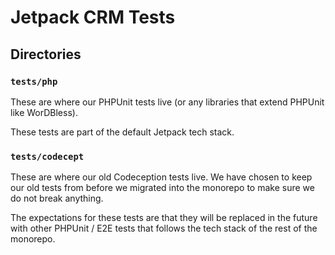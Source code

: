 # Jetpack CRM Tests

## Directories

### `tests/php`

These are where our PHPUnit tests live (or any libraries that extend PHPUnit like WorDBless).

These tests are part of the default Jetpack tech stack.

### `tests/codecept`

These are where our old Codeception tests live. We have chosen to keep our old tests from before we migrated into the monorepo to make sure we do not break anything.

The expectations for these tests are that they will be replaced in the future with other PHPUnit / E2E tests that follows the tech stack of the rest of the monorepo.
